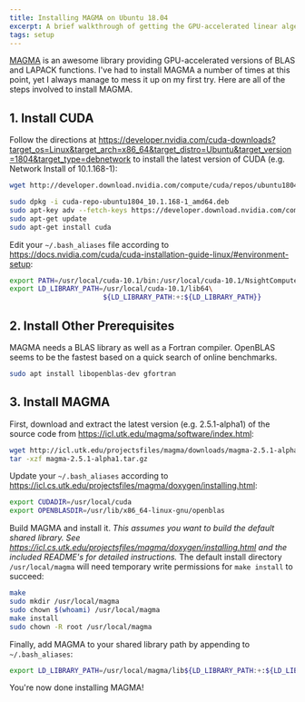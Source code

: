 ```yaml
---
title: Installing MAGMA on Ubuntu 18.04
excerpt: A brief walkthrough of getting the GPU-accelerated linear algebra library MAGMA set up
tags: setup
---
```


[MAGMA](https://icl.utk.edu/magma/software/index.html) is an awesome library providing GPU-accelerated versions of BLAS and LAPACK functions.
I've had to install MAGMA a number of times at this point, yet I always manage to mess it up on my first try.
Here are all of the steps involved to install MAGMA.

## 1. Install CUDA

Follow the directions at <https://developer.nvidia.com/cuda-downloads?target_os=Linux&target_arch=x86_64&target_distro=Ubuntu&target_version=1804&target_type=debnetwork> to install the latest version of CUDA (e.g. Network Install of 10.1.168-1):

```bash
wget http://developer.download.nvidia.com/compute/cuda/repos/ubuntu1804/x86_64/cuda-repo-ubuntu1804_10.1.168-1_amd64.deb

sudo dpkg -i cuda-repo-ubuntu1804_10.1.168-1_amd64.deb
sudo apt-key adv --fetch-keys https://developer.download.nvidia.com/compute/cuda/repos/ubuntu1804/x86_64/7fa2af80.pub
sudo apt-get update
sudo apt-get install cuda
```

Edit your `~/.bash_aliases` file according to <https://docs.nvidia.com/cuda/cuda-installation-guide-linux/#environment-setup>:

```bash
export PATH=/usr/local/cuda-10.1/bin:/usr/local/cuda-10.1/NsightCompute-2019.1${PATH:+:${PATH}}
export LD_LIBRARY_PATH=/usr/local/cuda-10.1/lib64\
                       ${LD_LIBRARY_PATH:+:${LD_LIBRARY_PATH}}
```

## 2. Install Other Prerequisites

MAGMA needs a BLAS library as well as a Fortran compiler.
OpenBLAS seems to be the fastest based on a quick search of online benchmarks.

```bash
sudo apt install libopenblas-dev gfortran
```

## 3. Install MAGMA

First, download and extract the latest version (e.g. 2.5.1-alpha1) of the source code from <https://icl.utk.edu/magma/software/index.html>:

```bash
wget http://icl.utk.edu/projectsfiles/magma/downloads/magma-2.5.1-alpha1.tar.gz
tar -xzf magma-2.5.1-alpha1.tar.gz
```

Update your `~/.bash_aliases` according to <https://icl.cs.utk.edu/projectsfiles/magma/doxygen/installing.html>:

```bash
export CUDADIR=/usr/local/cuda
export OPENBLASDIR=/usr/lib/x86_64-linux-gnu/openblas
```

Build MAGMA and install it.
*This assumes you want to build the default shared library. See <https://icl.cs.utk.edu/projectsfiles/magma/doxygen/installing.html> and the included README's for detailed instructions.*
The default install directory `/usr/local/magma` will need temporary write permissions for `make install` to succeed:

```bash
make
sudo mkdir /usr/local/magma
sudo chown $(whoami) /usr/local/magma
make install
sudo chown -R root /usr/local/magma
```

Finally, add MAGMA to your shared library path by appending to `~/.bash_aliases`:

```bash
export LD_LIBRARY_PATH=/usr/local/magma/lib${LD_LIBRARY_PATH:+:${LD_LIBRARY_PATH}}
```

You're now done installing MAGMA!
